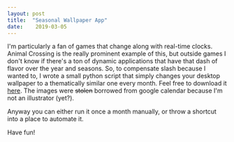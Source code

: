 ```yaml
---
layout: post
title:  "Seasonal Wallpaper App"
date:    2019-03-05
---
```


I'm particularly a fan of games that change along with real-time clocks. Animal Crossing is the really prominent example of this, but outside games I don't know if there's a ton of dynamic applications that have that dash of flavor over the year and seasons. So, to compensate slash because I wanted to, I wrote a small python script that simply changes your desktop wallpaper to a thematically similar one every month. Feel free to download it [here](https://github.com/AlinaWithAFace/seasonal-desktop-wallpapers). The images were ~~stolen~~ borrowed from google calendar because I'm not an illustrator (yet?).

Anyway you can either run it once a month manually, or throw a shortcut into a place to automate it.

Have fun!